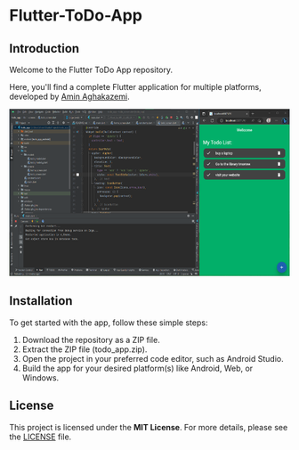 # Flutter-ToDo-App

## Introduction

Welcome to the Flutter ToDo App repository.

Here, you'll find a complete Flutter application for multiple platforms, developed by [Amin Aghakazemi](https://aminakazemi.info).

<p align="center">
  <img src="Image1.png" height="300px" alt="App Screenshot">
</p>

## Installation

To get started with the app, follow these simple steps:

1. Download the repository as a ZIP file.
2. Extract the ZIP file (todo_app.zip).
3. Open the project in your preferred code editor, such as Android Studio.
4. Build the app for your desired platform(s) like Android, Web, or Windows.

## License

This project is licensed under the **MIT License**. For more details, please see the [LICENSE](https://github.com/Amin-Aghakazemi/Flutter-ToDo-App/blob/main/LICENSE) file.

